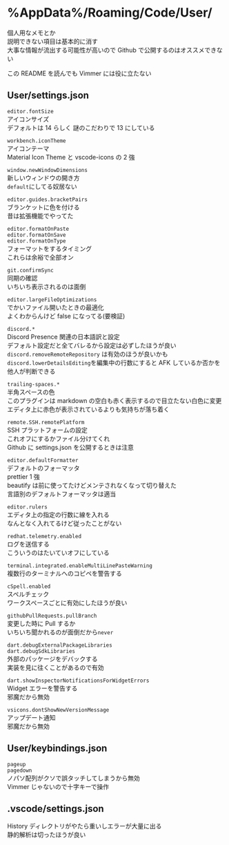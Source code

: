 # %AppData%/Roaming/Code/User/

個人用なメモとか  
説明できない項目は基本的に消す  
大事な情報が流出する可能性が高いので Github で公開するのはオススメできない

この README を読んでも Vimmer には役に立たない

## User/settings.json

`editor.fontSize`  
アイコンサイズ  
デフォルトは 14 らしく 謎のこだわりで 13 にしている

`workbench.iconTheme`  
アイコンテーマ  
Material Icon Theme と vscode-icons の 2 強

`window.newWindowDimensions`  
新しいウィンドウの開き方  
`default`にしてる奴居ない

`editor.guides.bracketPairs`  
ブランケットに色を付ける  
昔は拡張機能でやってた

`editor.formatOnPaste`  
`editor.formatOnSave`  
`editor.formatOnType`  
フォーマットをするタイミング  
これらは余裕で全部オン

`git.confirmSync`  
同期の確認  
いちいち表示されるのは面倒

`editor.largeFileOptimizations`  
でかいファイル開いたときの最適化  
よくわからんけど false になってる(要検証)

`discord.*`  
Discord Presence 関連の日本語訳と設定  
デフォルト設定だと全てバレるから設定は必ずしたほうが良い  
`discord.removeRemoteRepository` は有効のほうが良いかも  
`discord.lowerDetailsEditing`を編集中の行数にすると AFK しているか否かを他人が判断できる

`trailing-spaces.*`  
半角スペースの色  
このプラグインは markdown の空白も赤く表示するので目立たない白色に変更  
エディタ上に赤色が表示されているよりも気持ちが落ち着く

`remote.SSH.remotePlatform`  
SSH プラットフォームの設定  
これオフにするかファイル分けてくれ  
Github に settings.json を公開するときは注意

`editor.defaultFormatter`  
デフォルトのフォーマッタ  
prettier 1 強  
beautify は前に使ってたけどメンテされなくなって切り替えた  
言語別のデフォルトフォーマッタは適当

`editor.rulers`  
エディタ上の指定の行数に線を入れる  
なんとなく入れてるけど従ったことがない

`redhat.telemetry.enabled`  
ログを送信する  
こういうのはたいていオフにしている

`terminal.integrated.enableMultiLinePasteWarning`  
複数行のターミナルへのコピペを警告する

`cSpell.enabled`  
スペルチェック  
ワークスペースごとに有効にしたほうが良い

`githubPullRequests.pullBranch`  
変更した時に Pull するか  
いちいち聞かれるのが面倒だから`never`

`dart.debugExternalPackageLibraries`  
`dart.debugSdkLibraries`  
外部のパッケージをデバックする  
実装を見に往くことがあるので有効

`dart.showInspectorNotificationsForWidgetErrors`  
Widget エラーを警告する  
邪魔だから無効

`vsicons.dontShowNewVersionMessage`  
アップデート通知  
邪魔だから無効

## User/keybindings.json

`pageup`  
`pagedown`  
ノパソ配列がクソで誤タッチしてしまうから無効  
Vimmer じゃないので十字キーで操作

## .vscode/settings.json

History ディレクトリがやたら重いしエラーが大量に出る  
静的解析は切ったほうが良い

